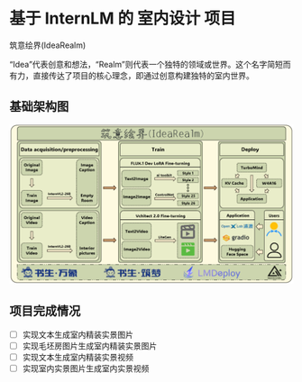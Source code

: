 # 基于 InternLM 的 室内设计 项目

筑意绘界(IdeaRealm)

“Idea”代表创意和想法，“Realm”则代表一个独特的领域或世界。这个名字简短而有力，直接传达了项目的核心理念，即通过创意构建独特的室内世界。

## 基础架构图
![Architecture diagram](./images/Architecture-diagram.png)

## 项目完成情况
- [ ] 实现文本生成室内精装实景图片
- [ ] 实现毛坯房图片生成室内精装实景图片
- [ ] 实现文本生成室内精装实景视频
- [ ] 实现室内实景图片生成室内实景视频
